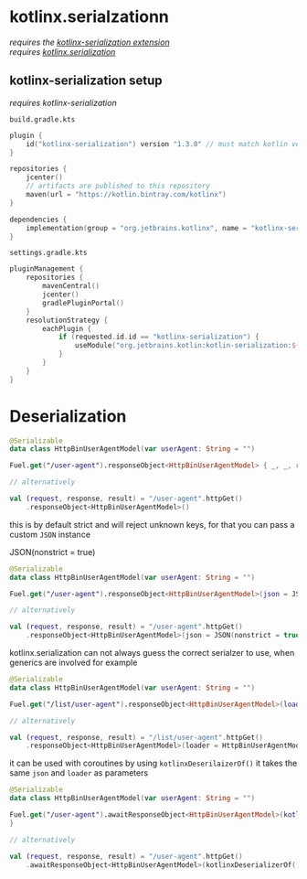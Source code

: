 # kotlinx.serialzationn

_requires the [kotlinx-serialization extension](#dependency---fuel-kotlinx-serialization)_  
_requires [kotlinx.serialization](https://github.com/Kotlin/kotlinx.serialization#gradlejvm)_

## kotlinx-serialization setup

_requires kotlinx-serialization_

`build.gradle.kts`

```kotlin
plugin {
    id("kotlinx-serialization") version "1.3.0" // must match kotlin version
}

repositories {
    jcenter()
    // artifacts are published to this repository
    maven(url = "https://kotlin.bintray.com/kotlinx")
}

dependencies {
    implementation(group = "org.jetbrains.kotlinx", name = "kotlinx-serialization", version = "0.9.0")
}

```

`settings.gradle.kts` 

```kotlin
pluginManagement {
    repositories {
        mavenCentral()
        jcenter()
        gradlePluginPortal()
    }
    resolutionStrategy {
        eachPlugin {
            if (requested.id.id == "kotlinx-serialization") {
                useModule("org.jetbrains.kotlin:kotlin-serialization:${requested.version}")
            }
        }
    }
}
```

# Deserialization

```kotlin
@Serializable
data class HttpBinUserAgentModel(var userAgent: String = "")

Fuel.get("/user-agent").responseObject<HttpBinUserAgentModel> { _, _, result ->}

// alternatively

val (request, response, result) = "/user-agent".httpGet()
    .responseObject<HttpBinUserAgentModel>()
```

this is by default strict and will reject unknown keys, for that you can pass a custom `JSON` instance

JSON(nonstrict = true)

```kotlin
@Serializable
data class HttpBinUserAgentModel(var userAgent: String = "")

Fuel.get("/user-agent").responseObject<HttpBinUserAgentModel>(json = JSON(nonstrict = true)) { _, _, result -> }

// alternatively

val (request, response, result) = "/user-agent".httpGet()
    .responseObject<HttpBinUserAgentModel>(json = JSON(nonstrict = true))

```

kotlinx.serialization can not always guess the correct serialzer to use, when generics are involved for example

```kotlin
@Serializable
data class HttpBinUserAgentModel(var userAgent: String = "")

Fuel.get("/list/user-agent").responseObject<HttpBinUserAgentModel>(loader = HttpBinUserAgentModel.serilaizer().list) { _, _, result ->}

// alternatively

val (request, response, result) = "/list/user-agent".httpGet()
    .responseObject<HttpBinUserAgentModel>(loader = HttpBinUserAgentModel.serilaizer().list)

```

it can be used with coroutines by using `kotlinxDeserilaizerOf()` it takes the same `json` and `loader` as parameters

```kotlin
@Serializable
data class HttpBinUserAgentModel(var userAgent: String = "")

Fuel.get("/user-agent").awaitResponseObject<HttpBinUserAgentModel>(kotlinxDeserializerOf()) { _, _, result ->
}

// alternatively

val (request, response, result) = "/user-agent".httpGet()
    .awaitResponseObject<HttpBinUserAgentModel>(kotlinxDeserializerOf())

```